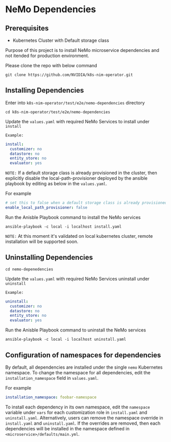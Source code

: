 # NeMo Dependencies

## Prerequisites

- Kubernetes Cluster with Default storage class

Purpose of this project is to install NeMo microservice dependencies and not itended for production environment.

Please clone the repo with below command 

```
git clone https://github.com/NVIDIA/k8s-nim-operator.git
```

## Installing Dependencies

Enter into `k8s-nim-operator/test/e2e/nemo-dependencies` directory

```
cd k8s-nim-operator/test/e2e/nemo-dependencies
```

Update the `values.yaml` with required NeMo Services to install under `install`

`Example:`

``` yaml
install:
  customizer: no
  datastore: no
  entity_store: no
  evaluator: yes
```

`NOTE:` If a default storage class is already provisioned in the cluster, then explicitly disable the local-path-provisioner
        deployed by the ansible playbook by editing as below in the `values.yaml`.

For example
```yaml
# set this to false when a default storage class is already provisioned in the cluster
enable_local_path_provisioner: false
```

Run the Anisble Playbook command to install the NeMo services

```
ansible-playbook -c local -i localhost install.yaml
```

`NOTE:` At this moment it's validated on local kubernetes cluster, remote installation will be supported soon.

## Uninstalling Dependencies

```
cd nemo-depenedencies
```

Update the `values.yaml` with required NeMo Services uninstall under `uninstall` 

`Example:`

```yaml
uninstall:
  customizer: no
  datastore: no
  entity_store: no
  evaluator: yes
```

Run the Anisble Playbook command to uninstall the NeMo services

```
ansible-playbook -c local -i localhost uninstall.yaml
```

## Configuration of namespaces for dependencies
By default, all dependencies are installed under the single `nemo` Kubernetes namespace.
To change the namespace for all dependencies, edit the `installation_namespace` field in `values.yaml`.

For example
```yaml
installation_namespace: foobar-namespace
```

To install each dependency in its own namespace, edit the `namespace` variable under `vars` for each customization role in `install.yaml` and `uninstall.yaml`.
Alternatively, users can remove the namespace override in `install.yaml` and `uninstall.yaml`. If the overrides are removed, then each dependencies will be installed
in the namespace defined in `<microservice>/defaults/main.yml`.